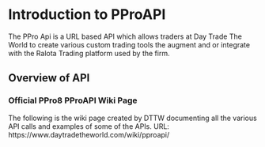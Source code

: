 <H1>Introduction to PProAPI</H1>
<p>The PPro Api is a URL based API which allows traders at Day Trade The World to create various custom trading tools the augment and or integrate with the Ralota Trading platform used by the firm.</p>
<H2>Overview of API</H2>
<H3>Official PPro8 PProAPI Wiki  Page</H3>
<p>The following is the wiki page created by DTTW documenting all the various API calls and examples of some of the APIs. 
  URL: https://www.daytradetheworld.com/wiki/pproapi/</p>
  

